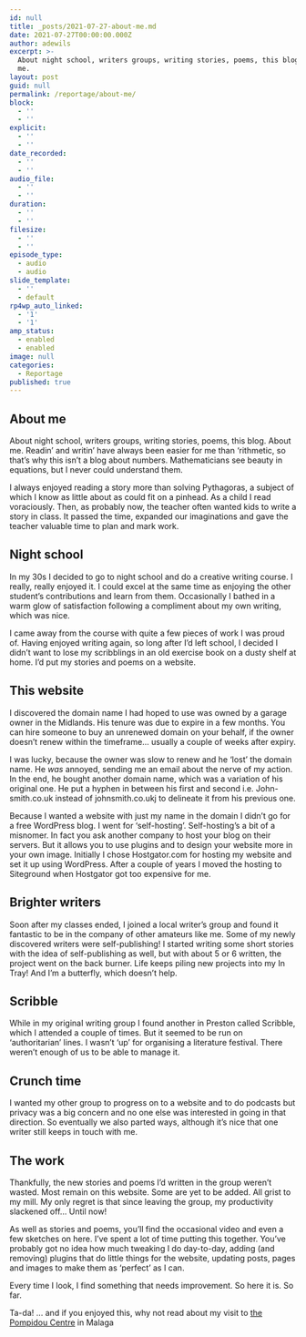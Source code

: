 ```yaml
---
id: null
title: _posts/2021-07-27-about-me.md
date: 2021-07-27T00:00:00.000Z
author: adewils
excerpt: >-
  About night school, writers groups, writing stories, poems, this blog. About
  me.
layout: post
guid: null
permalink: /reportage/about-me/
block:
  - ''
  - ''
explicit:
  - ''
  - ''
date_recorded:
  - ''
  - ''
audio_file:
  - ''
  - ''
duration:
  - ''
  - ''
filesize:
  - ''
  - ''
episode_type:
  - audio
  - audio
slide_template:
  - ''
  - default
rp4wp_auto_linked:
  - '1'
  - '1'
amp_status:
  - enabled
  - enabled
image: null
categories:
  - Reportage
published: true
---
```

## About me  
About night school, writers groups, writing stories, poems, this blog. About me.
Readin’ and writin’ have always been easier for me than ‘rithmetic, so that’s why this isn’t a blog about numbers. Mathematicians see beauty in equations, but I never could understand them.  

I always enjoyed reading a story more than solving Pythagoras, a subject of which I know as little about as could fit on a pinhead. As a child I read voraciously. Then, as probably now, the teacher often wanted kids to write a story in class. It passed the time, expanded our imaginations and gave the teacher valuable time to plan and mark work.  

## Night school
In my 30s I decided to go to night school and do a creative writing course. I really, really enjoyed it. I could excel at the same time as enjoying the other student’s contributions and learn from them. Occasionally I bathed in a warm glow of satisfaction following a compliment about my own writing, which was nice.   

I came away from the course with quite a few pieces of work I was proud of. Having enjoyed writing again, so long after I’d left school, I decided I didn’t want to lose my scribblings in an old exercise book on a dusty shelf at home. I’d put my stories and poems on a website.  

## This website
I discovered the domain name I had hoped to use was owned by a garage owner in the Midlands. His tenure was due to expire in a few months. You can hire someone to buy an unrenewed domain on your behalf, if the owner doesn’t renew within the timeframe… usually a couple of weeks after expiry.  

I was lucky, because the owner was slow to renew and he ‘lost’ the domain name. He _was_ annoyed, sending me an email about the nerve of my action. In the end, he bought another domain name, which was a variation of his original one. He put a hyphen in between his first and second i.e. John-smith.co.uk instead of johnsmith.co.ukj to delineate it from his previous one.  

Because I wanted a website with just my name in the domain I didn’t go for a free WordPress blog. I went for ‘self-hosting’. Self-hosting’s a bit of a misnomer. In fact you ask another company to host your blog on their servers. But it allows you to use plugins and to design your website more in your own image. Initially I chose Hostgator.com for hosting my website and set it up using WordPress. After a couple of years I moved the hosting to Siteground when Hostgator got too expensive for me.  

## Brighter writers
Soon after my classes ended, I joined a local writer’s group and found it fantastic to be in the company of other amateurs like me. Some of my newly discovered writers were self-publishing! I started writing some short stories with the idea of self-publishing as well, but with about 5 or 6 written, the project went on the back burner. Life keeps piling new projects into my In Tray! And I’m a butterfly, which doesn’t help.  

## Scribble
While in my originaI writing group I found another in Preston called Scribble, which I attended a couple of times. But it seemed to be run on ‘authoritarian’ lines. I wasn’t ‘up’ for organising a literature festival. There weren’t enough of us to be able to manage it.  

## Crunch time
I wanted my other group to progress on to a website and to do podcasts but privacy was a big concern and no one else was interested in going in that direction. So eventually we also parted ways, although it’s nice that one writer still keeps in touch with me.  

## The work
Thankfully, the new stories and poems I’d written in the group weren’t wasted. Most remain on this website. Some are yet to be added. All grist to my mill. My only regret is that since leaving the group, my productivity slackened off… Until now!  

As well as stories and poems, you’ll find the occasional video and even a few sketches on here. I’ve spent a lot of time putting this together. You’ve probably got no idea how much tweaking I do day-to-day, adding (and removing) plugins that do little things for the website, updating posts, pages and images to make them as ‘perfect’ as I can.  

Every time I look, I find something that needs improvement. So here it is. So far.  

Ta-da!
… and if you enjoyed this, why not read about my visit to [the Pompidou Centre](_posts/2021-08-16-cac-and-centre-pompidou-malaga-2-2.md) in Malaga
